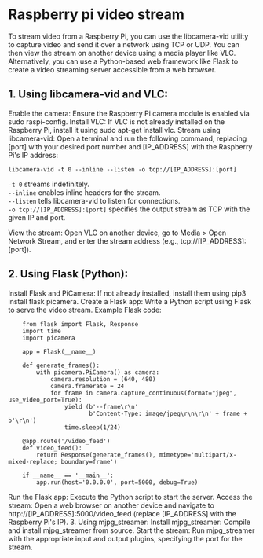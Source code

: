 # Raspberry pi video stream
To stream video from a Raspberry Pi, you can use the libcamera-vid utility to capture video and send it over a network using TCP or UDP. You can then view the stream on another device using a media player like VLC. Alternatively, you can use a Python-based web framework like Flask to create a video streaming server accessible from a web browser. </br>

## 1. Using libcamera-vid and VLC:
Enable the camera: Ensure the Raspberry Pi camera module is enabled via sudo raspi-config. 
Install VLC: If VLC is not already installed on the Raspberry Pi, install it using sudo apt-get install vlc. 
Stream using libcamera-vid: Open a terminal and run the following command, replacing [port] with your desired port number and [IP_ADDRESS] with the Raspberry Pi's IP address: 

```
libcamera-vid -t 0 --inline --listen -o tcp://[IP_ADDRESS]:[port]
```
```-t 0``` streams indefinitely. </br>
```--inline``` enables inline headers for the stream. </br>
```--listen``` tells libcamera-vid to listen for connections. </br>
```-o tcp://[IP_ADDRESS]:[port]``` specifies the output stream as TCP with the given IP and port. </br>

View the stream: Open VLC on another device, go to Media > Open Network Stream, and enter the stream address (e.g., tcp://[IP_ADDRESS]:[port]).

## 2. Using Flask (Python):
Install Flask and PiCamera: If not already installed, install them using pip3 install flask picamera. 
Create a Flask app: Write a Python script using Flask to serve the video stream. 
Example Flask code:
```
    from flask import Flask, Response
    import time
    import picamera

    app = Flask(__name__)

    def generate_frames():
        with picamera.PiCamera() as camera:
            camera.resolution = (640, 480)
            camera.framerate = 24
            for frame in camera.capture_continuous(format="jpeg", use_video_port=True):
                yield (b'--frame\r\n'
                       b'Content-Type: image/jpeg\r\n\r\n' + frame + b'\r\n')
                time.sleep(1/24)

    @app.route('/video_feed')
    def video_feed():
        return Response(generate_frames(), mimetype='multipart/x-mixed-replace; boundary=frame')

    if __name__ == '__main__':
        app.run(host='0.0.0.0', port=5000, debug=True)
```

Run the Flask app: Execute the Python script to start the server. 
Access the stream: Open a web browser on another device and navigate to http://[IP_ADDRESS]:5000/video_feed (replace [IP_ADDRESS] with the Raspberry Pi's IP). 
3. Using mjpg_streamer:
Install mjpg_streamer: Compile and install mjpg_streamer from source.
Start the stream: Run mjpg_streamer with the appropriate input and output plugins, specifying the port for the stream. 